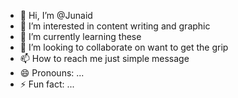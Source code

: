 - 👋 Hi, I’m @Junaid
- 👀 I’m interested in content writing and graphic
- 🌱 I’m currently learning these
- 💞️ I’m looking to collaborate on want to get the grip
- 📫 How to reach me just simple message
- 😄 Pronouns: ...
- ⚡ Fun fact: ...

<!---
Jonnybenn/Jonnybenn is a ✨ special ✨ repository because its `README.md` (this file) appears on your GitHub profile.
You can click the Preview link to take a look at your changes.
--->

